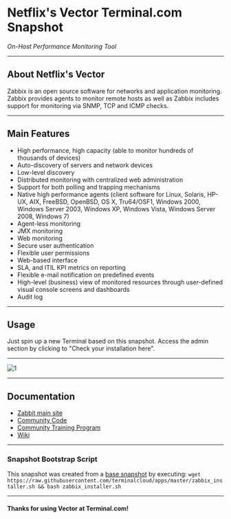 # **Netflix's Vector** Terminal.com Snapshot

*On-Host Performance Monitoring Tool*

---

## About Netflix's Vector

Zabbix is an open source software for networks and application monitoring. 
Zabbix provides agents to monitor remote hosts as well as Zabbix includes support for monitoring via SNMP, TCP and ICMP checks.

---

## Main Features

- High performance, high capacity (able to monitor hundreds of thousands of devices)
- Auto-discovery of servers and network devices
- Low-level discovery
- Distributed monitoring with centralized web administration
- Support for both polling and trapping mechanisms
- Native high performance agents (client software for Linux, Solaris, HP-UX, AIX, FreeBSD, OpenBSD, OS X, Tru64/OSF1, Windows 2000, Windows Server 2003, Windows XP, Windows Vista, Windows Server 2008, Windows 7)
- Agent-less monitoring
- JMX monitoring
- Web monitoring
- Secure user authentication
- Flexible user permissions
- Web-based interface
- SLA, and ITIL KPI metrics on reporting
- Flexible e-mail notification on predefined events
- High-level (business) view of monitored resources through user-defined visual console screens and dashboards
- Audit log

---

## Usage

Just spin up a new Terminal based on this snapshot. Access the admin section by clicking to 
"Check your installation here".


---

![1](http://commons.wikimedia.org/wiki/File:Zabbix.png#/media/File:Zabbix.png)

---

## Documentation

- [Zabbit main site](https://www.zabbix.org)
- [Community Code](https://www.zabbix.org/wiki/Community_code)
- [Community Training Program](https://www.zabbix.org/wiki/Community_Training_Program)
- [Wiki](https://www.zabbix.org/wiki/Wiki_general)
---

### Snapshot Bootstrap Script

This snapshot was created from a [base snapshot](https://www.terminal.com/tiny/FzpHiTXG1K) by executing:
`wget https://raw.githubusercontent.com/terminalcloud/apps/master/zabbix_installer.sh && bash zabbix_installer.sh`

---

#### Thanks for using Vector at Terminal.com!
